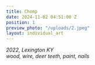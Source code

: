 ```yaml
---
title: Chomp
date: 2024-11-02 04:51:00 Z
position: 1
preview_photo: "/uploads/2.jpeg"
layout: individual_art
---
```


*2022, Lexington KY* <br>
*wood, wire, deer teeth, paint, nails*  